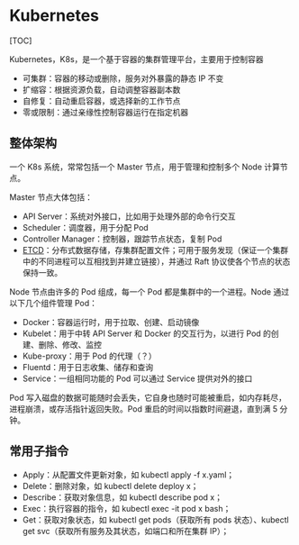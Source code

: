 # Kubernetes

[TOC]

Kubernetes，K8s，是一个基于容器的集群管理平台，主要用于控制容器

* 可集群：容器的移动或删除，服务对外暴露的静态 IP 不变
* 扩缩容：根据资源负载，自动调整容器副本数
* 自修复：自动重启容器，或选择新的工作节点
* 零或限制：通过亲缘性控制容器运行在指定机器

## 整体架构

一个 K8s 系统，常常包括一个 Master 节点，用于管理和控制多个 Node 计算节点。

Master 节点大体包括：

- API Server：系统对外接口，比如用于处理外部的命令行交互
- Scheduler：调度器，用于分配 Pod
- Controller Manager：控制器，跟踪节点状态，复制 Pod
- [ETCD](https://zhuanlan.zhihu.com/p/96428375)：分布式数据存储，存集群配置文件；可用于服务发现（保证一个集群中的不同进程可以互相找到并建立链接），并通过 Raft 协议使各个节点的状态保持一致。

Node 节点由许多的 Pod 组成，每一个 Pod 都是集群中的一个进程。Node 通过以下几个组件管理 Pod：

- Docker：容器运行时，用于拉取、创建、启动镜像
- Kubelet：用于中转 API Server 和 Docker 的交互行为，以进行 Pod 的创建、删除、修改、监控
- Kube-proxy：用于 Pod 的代理（？）
- Fluentd：用于日志收集、储存和查询
- Service：一组相同功能的 Pod 可以通过 Service 提供对外的接口

Pod 写入磁盘的数据可能随时会丢失，它自身也随时可能被重启，如内存耗尽，进程崩溃，或存活指针返回失败。Pod 重启的时间以指数时间避退，直到满 5 分钟。

## 常用子指令

- Apply：从配置文件更新对象，如 kubectl apply -f x.yaml；
- Delete：删除对象，如 kubectl delete deploy x；
- Describe：获取对象信息，如 kubectl describe pod x；
- Exec：执行容器的指令，如 kubectl exec -it pod x bash；
- Get：获取对象状态，如 kubectl get pods（获取所有 pods 状态）、kubectl get svc（获取所有服务及其状态，如端口和所在集群 IP）；
